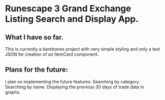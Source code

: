 # Runescape 3 Grand Exchange Listing Search and Display App.

## What I have so far.
This is currently a barebones project with very simple styling and only a test JSON for creation of an
ItemCard component.

## Plans for the future:
I plan on implementing the future features:
Searching by category.
Searching by name.
Displaying the previous 30 days of trade data in graphs.
